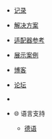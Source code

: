 * [记录](/README)
* [解决方案](lib/README)
* [适配器参考](adapterref/adapterliste)
* [展示案例](showcases/README)
* [博客](http://iobroker.net/docu/?cat=1&lang=de)
* [论坛](https://forum.iobroker.net)
* []()

* 🌐 语言支持
  * [德语](/README)
